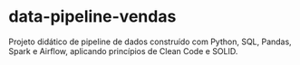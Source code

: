 # data-pipeline-vendas
Projeto didático de pipeline de dados construído com Python, SQL, Pandas, Spark e Airflow, aplicando princípios de Clean Code e SOLID.
